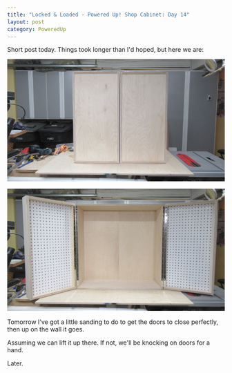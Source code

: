 ```yaml
---
title: "Locked & Loaded - Powered Up! Shop Cabinet: Day 14"
layout: post
category: PoweredUp
---
```

Short post today. Things took longer than I'd hoped, but here we are:

![](/assets/images-posts/2019/02/2019-02-04.1.01.jpg)

![](/assets/images-posts/2019/02/2019-02-04.1.02.jpg)

Tomorrow I've got a little sanding to do to get the doors to close perfectly, then up on the wall it goes.

Assuming we can lift it up there. If not, we'll be knocking on doors for a hand.

Later.
